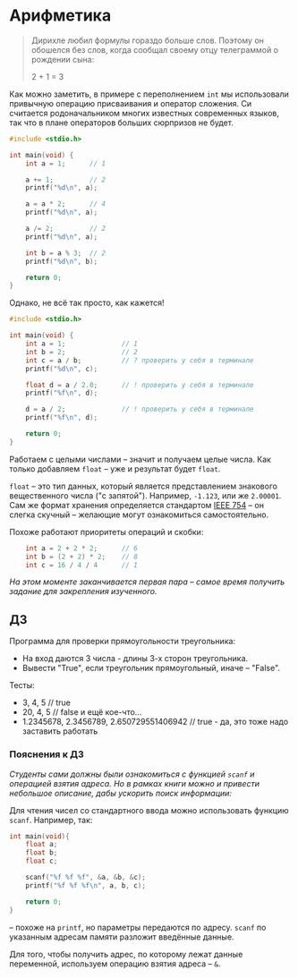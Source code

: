 # Арифметика

> Дирихле любил формулы гораздо больше слов. Поэтому он обошелся без слов,
> когда сообщал своему отцу телеграммой о рождении сына:
>
> 2 + 1 = 3

Как можно заметить, в примере с переполнением `int` мы использовали привычную
операцию присваивания и оператор сложения. Си считается родоначальником
многих известных современных языков, так что в плане операторов больших сюрпризов не будет.

```C
#include <stdio.h>

int main(void) {
    int a = 1;      // 1

    a += 1;         // 2
    printf("%d\n", a);

    a = a * 2;      // 4
    printf("%d\n", a);

    a /= 2;         // 2
    printf("%d\n", a);

    int b = a % 3;  // 2
    printf("%d\n", b);

    return 0;
}
```

Однако, не всё так просто, как кажется!

```C
#include <stdio.h>

int main(void) {
    int a = 1;              // 1
    int b = 2;              // 2
    int c = a / b;          // ? проверить у себя в терминале
    printf("%d\n", c);

    float d = a / 2.0;      // ! проверить у себя в терминале
    printf("%f\n", d);

    d = a / 2;              // ! проверить у себя в терминале
    printf("%f\n", d);

    return 0;
}
```

Работаем с целыми числами – значит и получаем целые числа. Как только
добавляем `float` – уже и результат будет `float`.

`float` – это тип данных, который является представлением знакового
вещественного числа ("с запятой"). Например, `-1.123`, или же `2.00001`.
Сам же формат хранения определяется стандартом [IEEE 754](https://en.wikipedia.org/wiki/Single-precision_floating-point_format#IEEE_754_single-precision_binary_floating-point_format:_binary32) – он слегка скучный – желающие
могут ознакомиться самостоятельно.

Похоже работают приоритеты операций и скобки:

```C
    int a = 2 + 2 * 2;      // 6
    int b = (2 + 2) * 2;    // 8
    int c = 16 / 4 / 4      // 1
```

*На этом моменте заканчивается первая пара – самое время получить задание
для закрепления изученного.*

## ДЗ

Программа для проверки прямоугольности треугольника:
- На вход даются 3 числа - длины 3-х сторон треугольника.
- Вывести "True", если треугольник прямоугольный, иначе – "False".

Тесты:
- 3, 4, 5  // true
- 20, 4, 5  // false и ещё кое-что...
- 1.2345678, 2.3456789, 2.650729551406942  // true - да, это тоже надо заставить работать

### Пояснения к ДЗ

*Студенты сами должны были ознакомиться с функцией `scanf` и операцией
взятия адреса. Но в рамках книги можно и привести небольшое описание,
дабы ускорить поиск информации:*

Для чтения чисел со стандартного ввода можно использовать функцию `scanf`.
Например, так:

```C
int main(void){
    float a;
    float b;
    float c;

    scanf("%f %f %f", &a, &b, &c);
    printf("%f %f %f\n", a, b, c);

    return 0;
}
```

– похоже на `printf`, но параметры передаются по адресу. `scanf` по указанным
адресам памяти разложит введённые данные.

Для того, чтобы получить адрес, по которому лежат данные переменной, используем
операцию взятия адреса – `&`.

